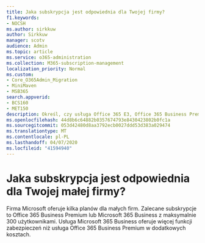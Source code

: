 ```yaml
---
title: Jaka subskrypcja jest odpowiednia dla Twojej firmy?
f1.keywords:
- NOCSH
ms.author: sirkkuw
author: Sirkkuw
manager: scotv
audience: Admin
ms.topic: article
ms.service: o365-administration
ms.collection: M365-subscription-management
localization_priority: Normal
ms.custom:
- Core_O365Admin_Migration
- MiniMaven
- MSB365
search.appverid:
- BCS160
- MET150
description: Określ, czy usługa Office 365 E3, Office 365 Business Premium lub Microsoft 365 Business jest odpowiednia dla Twojej firmy.
ms.openlocfilehash: 44d8b6c64882b0357674793e8430423802b0fc1a
ms.sourcegitcommit: 053d42480d8aa3792ecb0027ddd53d383a029474
ms.translationtype: MT
ms.contentlocale: pl-PL
ms.lasthandoff: 04/07/2020
ms.locfileid: "41594940"
---
```

# <a name="what-subscription-is-right-for-your-small-business"></a>Jaka subskrypcja jest odpowiednia dla Twojej małej firmy?

Firma Microsoft oferuje kilka planów dla małych firm. Zalecane subskrypcje to Office 365 Business Premium lub Microsoft 365 Business z maksymalnie 300 użytkownikami. Usługa Microsoft 365 Business oferuje więcej funkcji zabezpieczeń niż usługa Office 365 Business Premium w dodatkowych kosztach.
